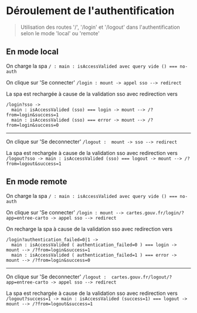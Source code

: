 # Déroulement de l'authentification

> Utilisation des routes '/', '/login' et '/logout' dans l'authentification
> selon le mode 'local' ou 'remote'

## En mode local

On charge la spa
`/ : main : isAccessValided avec query vide () === no-auth`

On clique sur 'Se connecter'
`/login : mount -> appel sso --> redirect`

La spa est rechargée à cause de la validation sso avec redirection vers

```text
/login?sso -> 
  main : isAccessValided (sso) === login -> mount --> /?from=login&success=1
  main : isAccessValided (sso) === error -> mount --> /?from=login&success=0
```

---

On clique sur 'Se deconnecter'
`/logout :  mount -> sso --> redirect`

La spa est rechargée à cause de la validation sso avec redirection vers
`/logout?sso -> main : isAccessValided (sso) === logout -> mount --> /?from=logout&success=1`

## En mode remote

On charge la spa
`/ : main : isAccessValided avec query vide () === no-auth`

On clique sur 'Se connecter'
`/login : mount --> cartes.gouv.fr/login/?app=entree-carto -> appel sso --> redirect`

On recharge la spa à cause de la validation sso avec redirection vers

```text
/login?authentication_failed=0|1 -> 
  main : isAccessValided ( authentication_failed=0 ) === login -> mount --> /?from=login&success=1
  main : isAccessValided ( authentication_failed=1 ) === error -> mount --> /?from=login&success=0
```

---

On clique sur 'Se deconnecter'
`/logout :  cartes.gouv.fr/logout/?app=entree-carto -> appel sso --> redirect`

La spa est rechargée à cause de la validation sso avec redirection vers
`/logout?success=1 -> main : isAccessValided (success=1) === logout -> mount --> /?from=logout&success=1`
